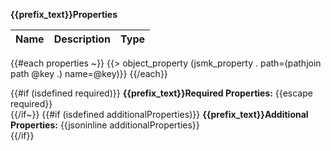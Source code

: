 **{{prefix_text}}Properties**

|Name|Description|Type|
|----|-----------|----|
{{#each properties ~}}
{{> object_property (jsmk_property . path=(pathjoin path @key .) name=@key)}}
{{/each}}

{{#if (isdefined required)}}
**{{prefix_text}}Required Properties:** {{escape required}}<br/>
{{/if~}}
{{#if (isdefined additionalProperties)}}
**{{prefix_text}}Additional Properties:** {{jsoninline additionalProperties}}<br/>
{{/if}}


